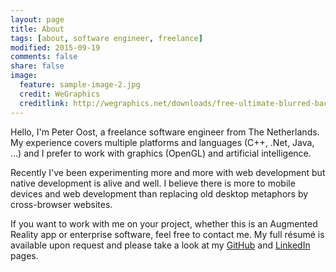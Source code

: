 ```yaml
---
layout: page
title: About
tags: [about, software engineer, freelance]
modified: 2015-09-19
comments: false
share: false
image:
  feature: sample-image-2.jpg
  credit: WeGraphics
  creditlink: http://wegraphics.net/downloads/free-ultimate-blurred-background-pack/
---
```


Hello, I'm Peter Oost, a freelance software engineer from The Netherlands.
My experience covers multiple platforms and languages (C++, .Net, Java, ...) and I prefer to work with graphics (OpenGL) and artificial intelligence.

Recently I've been experimenting more and more with web development but native development is alive and well.
I believe there is more to mobile devices and web development than replacing old desktop metaphors by cross-browser websites.

If you want to work with me on your project, whether this is an Augmented Reality app or enterprise software, feel free to contact me.
My full résumé is available upon request and please take a look at my [GitHub](https://github.com/Sirrah) and [LinkedIn](http://www.linkedin.com/in/peteroost) pages.
